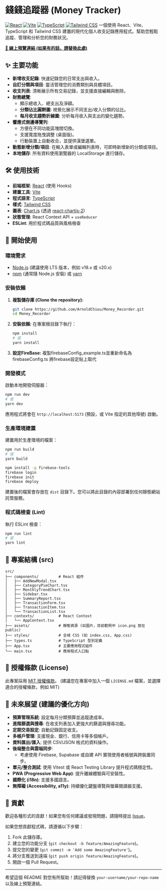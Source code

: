 # 錢錢追蹤器 (Money Tracker)

[![React](https://img.shields.io/badge/React-19.x-61DAFB?style=flat-square&logo=react&logoColor=black)](https://react.dev/)
[![Vite](https://img.shields.io/badge/Vite-6.x-646CFF?style=flat-square&logo=vite&logoColor=white)](https://vitejs.dev/)
[![TypeScript](https://img.shields.io/badge/TypeScript-5.x-3178C6?style=flat-square&logo=typescript&logoColor=white)](https://www.typescriptlang.org/)
[![Tailwind CSS](https://img.shields.io/badge/Tailwind_CSS-3.x-06B6D4?style=flat-square&logo=tailwindcss&logoColor=white)](https://tailwindcss.com/)
一個使用 React、Vite、TypeScript 和 Tailwind CSS 建置的現代化個人收支記錄應用程式。幫助您輕鬆追蹤、管理和分析您的財務狀況。

**[🔗 線上預覽連結 (如果有的話，請替換此處)](https://your-live-demo-link.com)**

## ✨ 主要功能

* **新增收支記錄**: 快速記錄您的日常支出與收入。
* **自訂分類與項目**: 靈活管理您的消費類別與具體項目。
* **收支列表**: 清晰展示所有交易記錄，並支援直接編輯與刪除。
* **財務總覽**:
    * 顯示總收入、總支出及淨額。
    * **分類佔比圓餅圖**: 視覺化展示不同支出/收入分類的佔比。
    * **每月收支趨勢折線圖**: 分析每月收入與支出的變化趨勢。
* **響應式側邊導覽列**:
    * 方便在不同功能區塊間切換。
    * 支援寬度拖曳調整 (桌面版)。
    * 行動裝置上自動收合，並提供漢堡選單。
* **動態新增分類/項目**: 在輸入表單或編輯列表時，可即時新增新的分類或項目。
* **本地儲存**: 所有資料使用瀏覽器的 LocalStorage 進行儲存。

## 🛠️ 使用技術

* **前端框架**: [React](https://react.dev/) (使用 Hooks)
* **建置工具**: [Vite](https://vitejs.dev/)
* **程式語言**: [TypeScript](https://www.typescriptlang.org/)
* **樣式**: [Tailwind CSS](https://tailwindcss.com/)
* **圖表**: [Chart.js](https://www.chartjs.org/) (透過 [react-chartjs-2](https://react-chartjs-2.js.org/))
* **狀態管理**: React Context API + `useReducer`
* **ESLint**: 用於程式碼品質與風格檢查

## 🚀 開始使用

### 環境需求

* [Node.js](https://nodejs.org/) (建議使用 LTS 版本，例如 v18.x 或 v20.x)
* [npm](https://www.npmjs.com/) (通常隨 Node.js 安裝) 或 [yarn](https://yarnpkg.com/)

### 安裝依賴

1.  **複製儲存庫 (Clone the repository):**
    ```bash
    git clone https://github.com/ArnoldChiou/Money_Recorder.git
    cd Money_Recorder
    ```
2.  **安裝依賴:**
    在專案根目錄下執行：
    ```bash
    npm install
    # 或
    yarn install
    ```
3.  **設定FireBase:**
    複製firebaseConfig_example.ts並重新命名為firebaseConfig.ts
    將firebase設定貼上取代


### 開發模式

啟動本地開發伺服器：

```bash
npm run dev
# 或
yarn dev
```

應用程式將會在 `http://localhost:5173` (預設，或 Vite 指定的其他埠號) 啟動。

### 生產環境建置

建置用於生產環境的檔案：

```bash
npm run build
# 或
yarn build
```

```bash
npm install -g firebase-tools
firebase login
firebase init
firebase deploy
```

建置後的檔案會存放在 `dist` 目錄下。您可以將此目錄的內容部署到任何靜態網站託管服務。

### 程式碼檢查 (Lint)

執行 ESLint 檢查：

```bash
npm run lint
# 或
yarn lint
```

## 📂 專案結構 (src)

```
src/
├── components/         # React 組件
│   ├── AddNewModal.tsx
│   ├── CategoryPieChart.tsx
│   ├── MonthlyTrendChart.tsx
│   ├── Sidebar.tsx
│   ├── SummaryReport.tsx
│   ├── TransactionForm.tsx
│   ├── TransactionItem.tsx
│   └── TransactionList.tsx
├── contexts/           # React Context
│   └── AppContext.tsx
├── assets/             # 靜態資源 (如圖片，目前範例中 icon.png 放在 public)
├── styles/             # 全域 CSS (如 index.css, App.css)
├── types.ts            # TypeScript 型別定義
├── App.tsx             # 主要應用程式組件
└── main.tsx            # 應用程式入口點
```

## 📄 授權條款 (License)

此專案採用 [MIT 授權條款](LICENSE.md)。 (建議您在專案中加入一個 `LICENSE.md` 檔案，並選擇適合的授權條款，例如 MIT)

## 🔮 未來展望 (建議的優化方向)

* **預算管理系統**: 設定每月分類預算並追蹤達成率。
* **進階篩選與搜尋**: 在收支列表加入更強大的篩選與搜尋功能。
* **定期交易設定**: 自動記錄固定收支。
* **多帳戶管理**: 支援現金、銀行、信用卡等多個帳戶。
* **資料匯出/匯入**: 提供 CSV/JSON 格式的資料操作。
* **後端整合與雲端同步**:
    * 考慮使用 Firebase, Supabase 或自建 API 實現使用者帳號與跨裝置同步。
* **單元/整合測試**: 使用 Vitest 或 React Testing Library 提升程式碼穩定性。
* **PWA (Progressive Web App)**: 提升離線體驗與可安裝性。
* **國際化 (i18n)**: 支援多國語言。
* **無障礙 (Accessibility, a11y)**: 持續優化鍵盤導覽與螢幕閱讀器支援。

## 🤝 貢獻

歡迎各種形式的貢獻！如果您有任何建議或發現問題，請隨時提出 [Issue](https://github.com/ArnoldChiou/Money_Recorder.git/issues)。

如果您想貢獻程式碼，請遵循以下步驟：

1.  Fork 此儲存庫。
2.  建立您的功能分支 (`git checkout -b feature/AmazingFeature`)。
3.  提交您的變更 (`git commit -m 'Add some AmazingFeature'`)。
4.  將分支推送到遠端 (`git push origin feature/AmazingFeature`)。
5.  開啟一個 Pull Request。

---

希望這個 README 對您有所幫助！請記得替換 `your-username/your-repo-name` 以及線上預覽連結。
